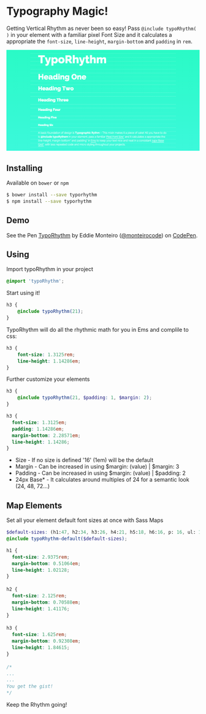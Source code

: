 # Typography Magic!

Getting Vertical Rhythm as never been so easy! Pass `@include typoRhythm( )` in your element with a familiar pixel Font Size and it calculates a appropriate the `font-size`, `line-height`, `margin-bottom` and `padding` in `rem`.

![alt tag](./demo/screenshot.png)


## Installing
Available on `bower` or `npm`
```bash
$ bower install --save typorhythm
$ npm install --save typorhythm
```

## Demo
<p data-height="374" data-theme-id="14935" data-slug-hash="xbzwwx" data-default-tab="result" data-user="monteirocode" class='codepen'>See the Pen <a href='http://codepen.io/monteirocode/pen/xbzwwx/'>TypoRhythm</a> by Eddie Monteiro (<a href='http://codepen.io/monteirocode'>@monteirocode</a>) on <a href='http://codepen.io'>CodePen</a>.</p>
<script async src="//assets.codepen.io/assets/embed/ei.js"></script>

## Using
Import typoRhythm in your project
```scss
@import 'typoRhythm';
```

Start using it!
```scss
h3 {
	@include typoRhythm(21);
}
```

TypoRhythm will do all the rhythmic math for you in Ems and complile to css:
```css
h3 {
	font-size: 1.3125rem;
	line-height: 1.14286em;
}
```

Further customize your elements
```scss
h3 {
	@include typoRhythm(21, $padding: 1, $margin: 2);
}
```
```css
h3 {
  font-size: 1.3125em;
  padding: 1.14286em;
  margin-bottom: 2.28571em;
  line-height: 1.14286;
}
```

- Size - If no size is defined '16' (1em) will be the default
- Margin - Can be increased in using $margin: (value) | $margin: 3
- Padding - Can be increased in using $margin: (value) | $padding: 2
- 24px Base* - It calculates around multiples of 24 for a semantic look (24, 48, 72...)


## Map Elements
Set all your element default font sizes at once with Sass Maps
```scss
$default-sizes: (h1:47, h2:34, h3:26, h4:21, h5:18, h6:16, p: 16, ul: 16);
@include typoRhythm-default($default-sizes);
```
```scss
h1 {
  font-size: 2.9375rem;
  margin-bottom: 0.51064em;
  line-height: 1.02128;
}

h2 {
  font-size: 2.125rem;
  margin-bottom: 0.70588em;
  line-height: 1.41176;
}

h3 {
  font-size: 1.625rem;
  margin-bottom: 0.92308em;
  line-height: 1.84615;
}

/*
...
...
You get the gist!
*/
```

Keep the Rhythm going!

